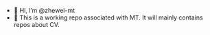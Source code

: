 - 👋 Hi, I’m @zhewei-mt
- 👀 This is a working repo associated with MT. It will mainly contains repos about CV. 


<!---
zhewei-mt/zhewei-mt is a ✨ special ✨ repository because its `README.md` (this file) appears on your GitHub profile.
You can click the Preview link to take a look at your changes.
--->
